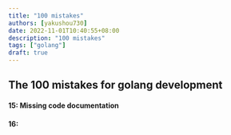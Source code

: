 ```yaml
---
title: "100 mistakes"
authors: [yakushou730]
date: 2022-11-01T10:40:55+08:00
description: "100 mistakes"
tags: ["golang"]
draft: true
---
```


## The 100 mistakes for golang development

#### 15: Missing code documentation
#### 16: 
